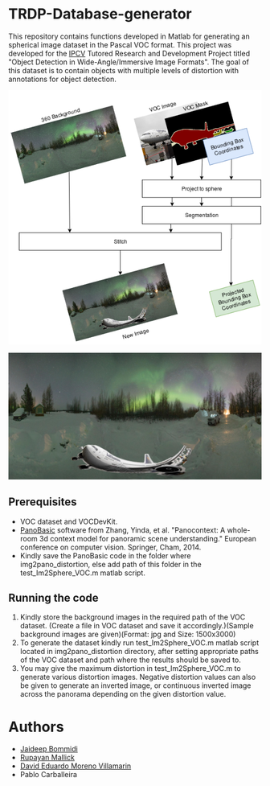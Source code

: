 # TRDP-Database-generator

This repository contains functions developed in Matlab for generating an spherical image dataset in the Pascal VOC format. This project was developed for the [IPCV](http://ipcv.eu/) Tutored Research and Development Project titled "Object Detection in Wide-Angle/Immersive Image Formats". The goal of this dataset is to contain objects with multiple levels of distortion with annotations for object detection.

![arch](/img/dataset-pipeline.png "Pipeline")

![example](/img/2007_000033.jpg "Example")

## Prerequisites

- VOC dataset and VOCDevKit.
- [PanoBasic](https://drive.google.com/drive/folders/1X2AB3FmeSr3eSPeiLO4CSWP-1iOdJKHd?usp=sharing) software from Zhang, Yinda, et al. "Panocontext: A whole-room 3d context model for panoramic scene understanding." European conference on computer vision. Springer, Cham, 2014.
- Kindly save the PanoBasic code in the folder where img2pano_distortion, else add path of this folder in the test_Im2Sphere_VOC.m matlab script.

## Running the code
1. Kindly store the background images in the required path of the VOC dataset. (Create a file in VOC dataset and save it accordingly.)(Sample background images are given)(Format: jpg and Size: 1500x3000)
2. To generate the dataset kindly run test_Im2Sphere_VOC.m matlab script located in img2pano_distortion directory, after setting appropriate paths of the VOC dataset and path where the results should be saved to. 
3. You may give the maximum distortion in test_Im2Sphere_VOC.m to generate various distortion images. Negative distortion values can also be given to generate an inverted image, or continuous inverted image across the panorama depending on the  given distortion value.

# Authors

- [Jaideep Bommidi](https://github.com/JaideepBgit)
- [Rupayan Mallick](https://github.com/rupayan-mallick)
- [David Eduardo Moreno Villamarin](https://github.com/ujemd/)
- Pablo Carballeira
